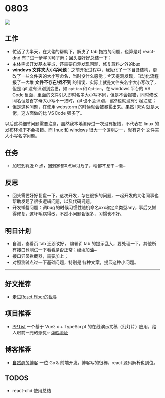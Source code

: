 
# 0803

![](http://h2.ioliu.cn/bing/SquirrelsCairngorms_ZH-CN9369511507_1920x1080.jpg)

## 工作

- 忙活了大半天，在大佬的帮助下，解决了 tab 拖拽的问题，也算是对 react-dnd 有了进一步学习和了解；回头要好好总结一下；
- 主体需求开发基本完成，还需要自测发现问题，修复意料之外的bug
- **windows 文件夹大小写问题**：之前开发过程中，我优化了一下目录结构，更改了一些文件夹的大小写命名，当时没什么感觉；今天提测发现，自动化流程报了一大堆 **文件不存在/找不到** 的错误，实际上就是文件夹名字大小写改了，但是 git 没有识别到变更，如 `option` 和 `Option`，在 windows 平台的 VS Code 里面，里面的文件引入即时名字大小写不同，但是不会报错，同时修改同名但是首字母大小写不一致时，git 也不会识别，自然也就没有引起注意；
- 但是这种问题，在使用 webstorm 的时候就会被暴露出来。果然 IDEA 就是大佬，这方面做的比 VS Code 强多了。

以后这种细节问题需要注意，虽然我本地编译过一次没有报错，不代表在 linux 的发布环境下不会报错。而 linux 和 windows 很大一个区别之一，就有这个 文件夹 大小写名字问题。

## 任务

- 加班到将近 9 点，回到家都9点半过后了，啥都不想干...懒...

## 反思

- 回头需要好好复盘一下，这次开发，存在很多的问题，一起开发的大佬同事也帮助发现了很多逻辑问题，以及代码问题。
- 开发懒惰问题：调bug 的时候习惯性随机命名xxx和定义类型any，事后又懒得修复，这坏毛病得改，不然小问题会很多，习惯也不好。

## 明日计划

- 自测，查看页 tab 还没改好， 编辑页 tab 的提示乱入，要处理一下。其他所有接口也测试一下看看是否正常；继续加油~
- 接口异常拦截器，需要加上；
- 对照测试点过一下基础问题，特别是 各种文案，提示这种小问题。

---

## 好文推荐

- [走进React Fiber的世界](https://juejin.cn/post/6943896410987659277)

## 项目推荐

- [PPTist](https://github.com/pipipi-pikachu/PPTist) 一个基于 Vue3.x + TypeScript 的在线演示文稿（幻灯片）应用，给人眼前一亮的感觉~ [体验地址](https://pptist.gitee.io/)

## 博客推荐

- [自然醒的博客](https://blog.shenfq.com/archives) 一位 Go & 前端开发，博客写的很棒，react 源码解析也到位。


## TODOS

- react-dnd 使用总结